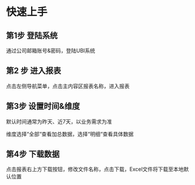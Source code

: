 # 快速上手

## 第1步 登陆系统

通过公司邮箱账号&密码，登陆UBI系统

## 第2 步 进入报表

点击左侧导航菜单，点击主内容区报表名称，进入报表

## 第3步 设置时间&维度

默认时间通常为昨天、近7天，以业务需求为准

维度选择“全部“查看加总数据，选择“明细“查看具体数据

## 第4步 下载数据

点击报表右上方下载按钮，修改文件名称，点击下载，Excel文件将下载至本地默认位置



